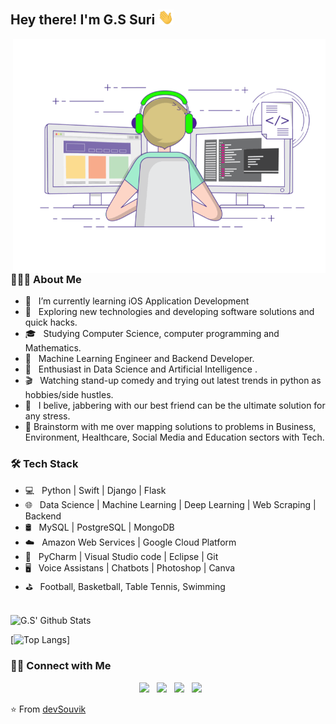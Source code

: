 <h2> Hey there! I'm G.S Suri <img src="./static/Hi.gif" width="25"></h2>
<img align="right" alt="GIF" src="./static/gif3.gif" width="500"/>

<h3> 👨🏻‍💻 About Me </h3>

- 🔭 &nbsp; I’m currently learning iOS Application Development
- 🤔 &nbsp; Exploring new technologies and developing software solutions and quick hacks.
- 🎓 &nbsp; Studying Computer Science, computer programming and Mathematics.
- 💼 &nbsp; Machine Learning Engineer and Backend Developer.
- 🌱 &nbsp; Enthusiast in Data Science and Artificial Intelligence .
- 🎬 &nbsp; Watching stand-up comedy and trying out latest trends in python as hobbies/side hustles.
- 🤙 &nbsp; I belive, jabbering with our best friend can be the ultimate solution for any stress. 
- 💬 Brainstorm with me over mapping solutions to problems in Business, Environment, Healthcare, Social Media and Education sectors with Tech.

<h3>🛠 Tech Stack</h3>

- 💻 &nbsp; Python | Swift | Django | Flask 
- 🌐 &nbsp; Data Science | Machine Learning | Deep Learning | Web Scraping | Backend 
- 🛢 &nbsp; MySQL | PostgreSQL | MongoDB
- ☁️ &nbsp; Amazon Web Services | Google Cloud Platform
- 🔧 &nbsp; PyCharm | Visual Studio code | Eclipse | Git
- 🖥 &nbsp; Voice Assistans | Chatbots | Photoshop | Canva
- ⛳ &nbsp; Football, Basketball, Table Tennis, Swimming

<br>

<img align="center" src="https://github-readme-stats.vercel.app/api?username=GSdotSuri&include_all_commits=true&count_private=true&show_icons=true&line_height=20&theme=react" alt="G.S' Github Stats">

</br>

[![Top Langs](https://github-readme-stats.vercel.app/api/top-langs/?username=GSdotSuri&layout=compact&text_color=daf7dc&bg_color=151515)]

<h3> 🤝🏻 Connect with Me </h3>

<p align="center">
&nbsp; <a href="https://www.facebook.com/gurprasad.singh.9/" target="_blank" rel="noopener noreferrer"><img src="https://img.icons8.com/plasticine/100/000000/facebook.png" width="50" /></a>  
&nbsp; <a href="https://www.instagram.com/gurprasad_singh/" target="_blank" rel="noopener noreferrer"><img src="https://img.icons8.com/plasticine/100/000000/instagram-new.png" width="50" /></a>  
&nbsp; <a href="https://www.linkedin.com/in/gurprasad-singh/" target="_blank" rel="noopener noreferrer"><img src="https://img.icons8.com/plasticine/100/000000/linkedin.png" width="50" /></a>
&nbsp; <a href="mailto:gurprasad.opsc@gmail.com" target="_blank" rel="noopener noreferrer"><img src="https://img.icons8.com/plasticine/100/000000/gmail.png"  width="50" /></a>
</p>

⭐️ From [devSouvik](https://github.com/GSdotSuri)

